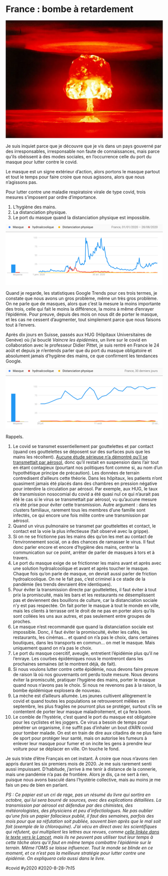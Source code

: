 # France : bombe à retardement

![Image by Gerd Altmann from Pixabay](_i/atomic-bomb-1011738.webp)

Je suis inquiet parce que je découvre que je vis dans un pays gouverné par des irresponsables, irresponsable non faute de connaissances, mais parce qu’ils obéissent à des modes sociales, en l’occurrence celle du port du masque pour lutter contre le covid.

Le masque est un signe extérieur d’action, alors portons le masque partout et tout le temps pour faire croire que nous agissons, alors que nous n’agissons pas.

Pour lutter contre une maladie respiratoire virale de type covid, trois mesures s’imposent par ordre d’importance.

1. L’hygiène des mains.
2. La distanciation physique.
3. Le port du masque quand la distanciation physique est impossible.

[![Le masque d’abord](_i/mvssha2020.png)](https://trends.google.com/trends/explore/TIMESERIES/1598594400?hl=fr&tz=-120&date=2020-01-01+2020-08-28&geo=FR&q=Masque,hydroalcoolique,%2Fg%2F11c7s5skh1&sni=3)

Quand je regarde, les statistiques Google Trends pour ces trois termes, je constate que nous avons un gros problème, même un très gros problème. On ne parle que de masques, alors que c’est la mesure la moins importante des trois, celle qui fait le moins la différence, la moins à même d’enrayer l’épidémie. Pour preuve, depuis des mois on nous dit de porter le masque, et les cas ne cessent d’augmenter, tout simplement parce que nous faisons tout à l’envers.

Après dix jours en Suisse, passés aux HUG (Hôpitaux Universitaires de Genève) où j’ai bouclé *Vaincre les épidémies*, un livre sur le covid en collaboration avec le professeur Didier Pittet, je suis rentré en France le 24 août et depuis je n’entends parler que du port du masque obligatoire et absolument jamais d’hygiène des mains, ce que confirment les tendances Google.

[![Le masque d’abord](_i/mvssha20.png)](https://trends.google.com/trends/explore/TIMESERIES/1598594400?hl=fr&tz=-120&date=today+1-m&geo=FR&q=Masque,hydroalcoolique,%2Fg%2F11c7s5skh1&sni=3)

Rappels.

1. Le covid se transmet essentiellement par gouttelettes et par contact (quand ces gouttelettes se déposent sur des surfaces puis que les mains les récoltent). [Aucune étude sérieuse n’a démontré qu’il se transmettait par aérosol](https://www.thelancet.com/journals/laninf/article/PIIS1473-3099(20)30558-2/fulltext), donc qu’il restait en suspension dans l’air tout en étant contagieux (pourtant nos politiques font comme si, au nom d’un hypothétique principe de précaution). Les données de terrain contredisent d’ailleurs cette théorie. Dans les hôpitaux, les patients n’ont quasiment jamais été placés dans des chambres en pression négative pour interdire la circulation par aérosol. Par exemple, aux HUG, le taux de transmission nosocomial du covid a été quasi nul ce qui n’aurait pas été le cas si le virus se transmettait par aérosol, vu qu’aucune mesure n’a été prise pour éviter cette transmission. Autre argument : dans les clusters familiaux, rarement tous les membres d’une famille sont infectés, ce qui encore une fois milite contre une transmission par aérosol.
2. Quand un virus pulmonaire se transmet par gouttelettes et contact, le contact est la voie la plus infectieuse (fait observé avec la grippe).
3. Si on ne se frictionne pas les mains dès qu’on les met au contact de l’environnement social, on a des chances de ramasser le virus. Il faut donc parler encore et encore d’hygiène des mains, centrer la communication sur ce point, arrêter de parler de masques à tors et à travers.
4. Le port du masque exige de se frictionner les mains avant et après avec une solution hydroalcoolique et avant et après toucher le masque. Chaque fois qu’on parle de masque, on devrait aussi parler de friction hydroalcoolique. On ne le fait pas, c’est criminel à ce stade de la pandémie (les trends devraient être identiques).
5. Pour éviter la transmission directe par gouttelettes, il faut éviter à tout prix la promiscuité, mais les bars et les restaurants ne désemplissent pas et deviennent des bouillons de culture, car la distanciation sociale n’y est pas respectée. On fait porter le masque à tout le monde en ville, mais les clients à terrasse ont le droit de ne pas en porter alors qu’ils sont collées les uns aux autres, et pas seulement entre groupes de proches.
6. Le masque n’est recommandé que quand la distanciation sociale est impossible. Donc, il faut éviter la promiscuité, éviter les cafés, les restaurants, les cinémas… et quand on n’a pas le choix, dans certaines boutiques, dans les transports en commun… on met le masque. Mais uniquement quand on n’a pas le choix.
7. Le port du masque coercitif, aveugle, entretient l’épidémie plus qu’il ne l’enraye. Les courbes épidémiques nous le montreront dans les prochaines semaines (et le montrent déjà, de fait).
8. Si nous voulons lutter contre cette épidémie, nous devons faire preuve de raison là où nos gouvernants ont perdu toute mesure. Nous devons éviter la promiscuité, pratiquer l’hygiène des mains, porter le masque quand nous n’avons pas le choix. Si nous ne revenons pas à la raison, la bombe épidémique explosera de nouveau.
9. La mèche est d’ailleurs allumée. Les jeunes cultivent allègrement le covid et quand toutes les populations se retrouveront mêlées en septembre, les plus fragiles ne pourront plus se protéger, surtout s’ils se contentent de porter leur masque maladroitement, et ça fera boom.
10. Le comble de l’hystérie, c’est quand le port du masque est obligatoire pour les cyclistes et les joggers. Ce virus a besoin de temps pour pénétrer un organisme, il ne suffit pas d’inhaler un bout d’ARN covid pour tomber malade. On est en train de dire aux citadins de ne plus faire de sport pour protéger leur santé, mais on autorise les fumeurs à enlever leur masque pour fumer et on incite les gens à prendre leur voiture pour se déplacer en ville. On touche le fond.

Je suis triste d’être Français en cet instant. À croire que nous n’avons rien appris durant les six premiers mois de 2020. Je me suis rarement senti aussi impuissant. D’habitude, j’arrive à me tenir à distance de la connerie, mais une pandémie n’a pas de frontière. Alors je dis, ça ne sert à rien, puisque nous avons basculé dans l’hystérie collective, mais au moins je me fais un peu de bien en parlant.

*PS : Ce papier est un cri de rage, pas un résumé du livre qui sortira en octobre, qui lui sera bourré de sources, avec des explications détaillées. La transmission par aérosol est défendue par des chimistes, des météorologistes, des physiciens et peu d’infectiologues. Ne pas oublier qu’une fois un papier fallacieux publié, il faut des semaines, parfois des mois pour que sa réfutation soit publiée, souvent bien après que le mal soit fait (exemple de la chloroquine). J’ai vécu en direct avec les scientifiques qui réfutent, qui multiplient les lettres aux revues, comme [celle linkée dans le texte vers le *Lancet*](https://www.thelancet.com/journals/laninf/article/PIIS1473-3099(20)30558-2/fulltext), mais ils ne peuvent pas utiliser tout leur temps à cette tâche alors qu’il faut en même temps combattre l’épidémie sur le terrain. Même l’OMS se laisse influencer. Tout le monde se blinde en ce moment, et ce n’est pas la meilleure stratégie pour lutter contre une épidémie. On expliquera cela aussi dans le livre.*

#covid #y2020 #2020-8-28-7h15
